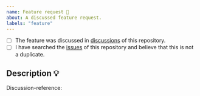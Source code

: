 ```yaml
---
name: Feature request 💄
about: A discussed feature request.
labels: "feature"
---
```


- [ ] The feature was discussed in [discussions](https://github.com/openkfw/TruBudget/discussions) of this repository.
- [ ] I have searched the [issues](https://github.com/openkfw/TruBudget/issues) of this repository and believe that this is not a duplicate.

## Description 💡

Discussion-reference: <Insert discussion reference here>
